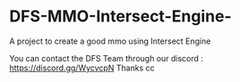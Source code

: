 # DFS-MMO-Intersect-Engine-
A project to create a good mmo using Intersect Engine


You can contact the DFS Team through our discord : https://discord.gg/WycvcpN Thanks
cc
